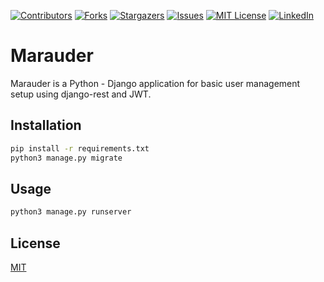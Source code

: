 
[![Contributors][contributors-shield]][contributors-url]
[![Forks][forks-shield]][forks-url]
[![Stargazers][stars-shield]][stars-url]
[![Issues][issues-shield]][issues-url]
[![MIT License][license-shield]][license-url]
[![LinkedIn][linkedin-shield]][linkedin-url]


# Marauder

Marauder is a Python - Django application for basic user management setup using django-rest and JWT.

## Installation

```bash
pip install -r requirements.txt
python3 manage.py migrate
```


## Usage

```bash
python3 manage.py runserver
```

## License
[MIT](https://choosealicense.com/licenses/mit/)


<!-- MARKDOWN LINKS & IMAGES -->
<!-- https://www.markdownguide.org/basic-syntax/#reference-style-links -->
[contributors-shield]: https://img.shields.io/github/contributors/piccolo09/marauder-auth-be.svg?style=for-the-badge
[contributors-url]: https://github.com/piccolo09/marauder-auth-be/graphs/contributors
[forks-shield]: https://img.shields.io/github/forks/piccolo09/marauder-auth-be.svg?style=for-the-badge
[forks-url]: https://github.com/piccolo09/marauder-auth-be/network/members
[stars-shield]: https://img.shields.io/github/stars/piccolo09/marauder-auth-be.svg?style=for-the-badge
[stars-url]: https://github.com/piccolo09/marauder-auth-be/stargazers
[issues-shield]: https://img.shields.io/github/issues/piccolo09/marauder-auth-be.svg?style=for-the-badge
[issues-url]: https://github.com/piccolo09/marauder-auth-be/issues
[license-shield]: https://img.shields.io/github/license/piccolo09/marauder-auth-be.svg?style=for-the-badge
[license-url]: https://choosealicense.com/licenses/mit/
[linkedin-shield]: https://img.shields.io/badge/-LinkedIn-black.svg?style=for-the-badge&logo=linkedin&colorB=555
[linkedin-url]: https://www.linkedin.com/in/keshav-pachpinde-044531211/